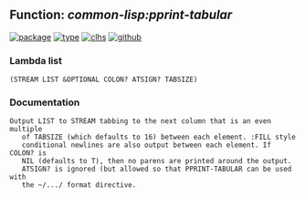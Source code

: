 ## Function: ***common-lisp:pprint-tabular***
[![package](https://img.shields.io/badge/Package-COMMON--LISP-5f9ea0.svg?style=social&colorA=999999)](../) [![type](https://img.shields.io/badge/Type-Function-5f9ea0.svg?style=social&colorA=999999)](../#function) [![clhs](https://img.shields.io/badge/CLHS-PPRINT--TABULAR-5f9ea0.svg?style=social&colorA=999999)](http://www.lispworks.com/documentation/HyperSpec/Body/f_ppr_fi.htm) [![github](https://img.shields.io/badge/GitHub-View_the_source-5f9ea0.svg?style=social&colorA=999999&logo=github)](https://github.com/sbcl/sbcl/blob/master/src/code/pprint.lisp/) 
### Lambda list
```
(STREAM LIST &OPTIONAL COLON? ATSIGN? TABSIZE)
```
### Documentation
```
Output LIST to STREAM tabbing to the next column that is an even multiple
   of TABSIZE (which defaults to 16) between each element. :FILL style
   conditional newlines are also output between each element. If COLON? is
   NIL (defaults to T), then no parens are printed around the output.
   ATSIGN? is ignored (but allowed so that PPRINT-TABULAR can be used with
   the ~/.../ format directive.
```
